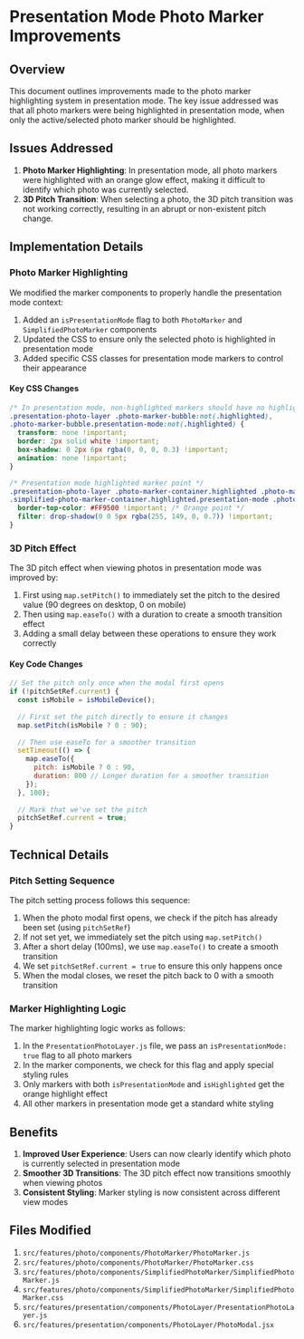 # Presentation Mode Photo Marker Improvements

## Overview

This document outlines improvements made to the photo marker highlighting system in presentation mode. The key issue addressed was that all photo markers were being highlighted in presentation mode, when only the active/selected photo marker should be highlighted.

## Issues Addressed

1. **Photo Marker Highlighting**: In presentation mode, all photo markers were highlighted with an orange glow effect, making it difficult to identify which photo was currently selected.
2. **3D Pitch Transition**: When selecting a photo, the 3D pitch transition was not working correctly, resulting in an abrupt or non-existent pitch change.

## Implementation Details

### Photo Marker Highlighting

We modified the marker components to properly handle the presentation mode context:

1. Added an `isPresentationMode` flag to both `PhotoMarker` and `SimplifiedPhotoMarker` components
2. Updated the CSS to ensure only the selected photo is highlighted in presentation mode
3. Added specific CSS classes for presentation mode markers to control their appearance

#### Key CSS Changes

```css
/* In presentation mode, non-highlighted markers should have no highlight effect */
.presentation-photo-layer .photo-marker-bubble:not(.highlighted),
.photo-marker-bubble.presentation-mode:not(.highlighted) {
  transform: none !important;
  border: 2px solid white !important;
  box-shadow: 0 2px 6px rgba(0, 0, 0, 0.3) !important;
  animation: none !important;
}

/* Presentation mode highlighted marker point */
.presentation-photo-layer .photo-marker-container.highlighted .photo-marker-point,
.simplified-photo-marker-container.highlighted.presentation-mode .photo-marker-point {
  border-top-color: #FF9500 !important; /* Orange point */
  filter: drop-shadow(0 0 5px rgba(255, 149, 0, 0.7)) !important;
}
```

### 3D Pitch Effect

The 3D pitch effect when viewing photos in presentation mode was improved by:

1. First using `map.setPitch()` to immediately set the pitch to the desired value (90 degrees on desktop, 0 on mobile)
2. Then using `map.easeTo()` with a duration to create a smooth transition effect
3. Adding a small delay between these operations to ensure they work correctly

#### Key Code Changes

```javascript
// Set the pitch only once when the modal first opens
if (!pitchSetRef.current) {
  const isMobile = isMobileDevice();
  
  // First set the pitch directly to ensure it changes
  map.setPitch(isMobile ? 0 : 90);
  
  // Then use easeTo for a smoother transition
  setTimeout(() => {
    map.easeTo({
      pitch: isMobile ? 0 : 90,
      duration: 800 // Longer duration for a smoother transition
    });
  }, 100);
  
  // Mark that we've set the pitch
  pitchSetRef.current = true;
}
```

## Technical Details

### Pitch Setting Sequence

The pitch setting process follows this sequence:

1. When the photo modal first opens, we check if the pitch has already been set (using `pitchSetRef`)
2. If not set yet, we immediately set the pitch using `map.setPitch()`
3. After a short delay (100ms), we use `map.easeTo()` to create a smooth transition
4. We set `pitchSetRef.current = true` to ensure this only happens once
5. When the modal closes, we reset the pitch back to 0 with a smooth transition

### Marker Highlighting Logic

The marker highlighting logic works as follows:

1. In the `PresentationPhotoLayer.js` file, we pass an `isPresentationMode: true` flag to all photo markers
2. In the marker components, we check for this flag and apply special styling rules
3. Only markers with both `isPresentationMode` and `isHighlighted` get the orange highlight effect
4. All other markers in presentation mode get a standard white styling

## Benefits

1. **Improved User Experience**: Users can now clearly identify which photo is currently selected in presentation mode
2. **Smoother 3D Transitions**: The 3D pitch effect now transitions smoothly when viewing photos
3. **Consistent Styling**: Marker styling is now consistent across different view modes

## Files Modified

1. `src/features/photo/components/PhotoMarker/PhotoMarker.js`
2. `src/features/photo/components/PhotoMarker/PhotoMarker.css`
3. `src/features/photo/components/SimplifiedPhotoMarker/SimplifiedPhotoMarker.js`
4. `src/features/photo/components/SimplifiedPhotoMarker/SimplifiedPhotoMarker.css`
5. `src/features/presentation/components/PhotoLayer/PresentationPhotoLayer.js`
6. `src/features/presentation/components/PhotoLayer/PhotoModal.jsx`
